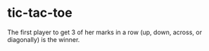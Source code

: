 # tic-tac-toe
The first player to get 3 of her marks in a row (up, down, across, or diagonally) is the winner.
